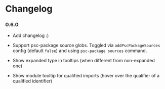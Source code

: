 # Changelog

### 0.6.0

- Add changelog :)

- Support psc-package source globs. Toggled via `addPscPackageSources` config (default `false`) and using `psc-package sources` command.

- Show expanded type in tooltips (when different from non-expanded one)

- Show module tooltip for qualified imports (hover over the qualifier of a qualified identifier)